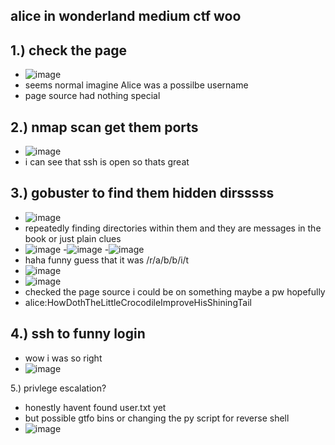 alice in wonderland medium ctf woo 
-

1.) check the page
-
- ![image](https://github.com/TekTristan/cyber-rooms/assets/92371193/7b92bc47-a739-422b-8f65-1f0a82394cdf)
- seems normal imagine Alice was a possilbe username
- page source had nothing special
  
2.) nmap scan get them ports
-
- ![image](https://github.com/TekTristan/cyber-rooms/assets/92371193/711d4e25-3130-4aa5-be6d-74bff21fcff3)
- i can see that ssh is open so thats great

3.) gobuster to find them hidden dirsssss
-
- ![image](https://github.com/TekTristan/cyber-rooms/assets/92371193/4567f883-9b7c-4633-bcaf-6c76fa10b1f0)
- repeatedly finding directories within them and they are messages in the book or just plain clues
- ![image](https://github.com/TekTristan/cyber-rooms/assets/92371193/98638b6a-4d39-4078-aa7d-162272ec8b21)
-![image](https://github.com/TekTristan/cyber-rooms/assets/92371193/62f95f3d-b920-4a4b-8891-33b20d779a5e)
-![image](https://github.com/TekTristan/cyber-rooms/assets/92371193/4e2de87c-de37-4f68-a5e8-61fde59b73f1)
- haha funny guess that it was /r/a/b/b/i/t
- ![image](https://github.com/TekTristan/cyber-rooms/assets/92371193/3a61d6bf-3727-48ac-9e46-bab10652410e)
- ![image](https://github.com/TekTristan/cyber-rooms/assets/92371193/b866149c-ed41-4f42-8452-43b23db849b0)
- checked the page source i could be on something maybe a pw hopefully
- alice:HowDothTheLittleCrocodileImproveHisShiningTail

4.) ssh to funny login
-
- wow i was so right
- ![image](https://github.com/TekTristan/cyber-rooms/assets/92371193/95d7f549-18da-491d-ae68-bd5087cefc18)

5.) privlege escalation?
- honestly havent found user.txt yet
- but possible gtfo bins or changing the py script for reverse shell
- ![image](https://github.com/TekTristan/cyber-rooms/assets/92371193/5bdda17f-9927-467d-8a14-1c3cb062e78a)
